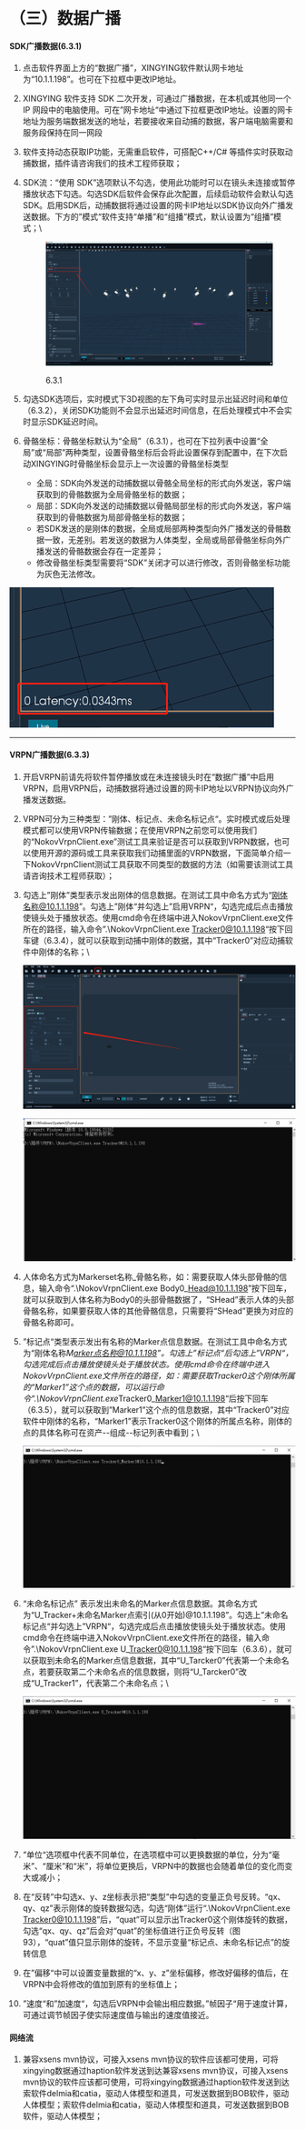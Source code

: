 # （三）数据广播

#### **SDK广播数据(6.3.1)**

1. 点击软件界面上方的“数据广播”，XINGYING软件默认网卡地址为“10.1.1.198”。也可在下拉框中更改IP地址。
2. XINGYING 软件支持 SDK 二次开发，可通过广播数据，在本机或其他同一个 IP 网段中的电脑使用。可在”网卡地址“中通过下拉框更改IP地址。设置的网卡地址为服务端数据发送的地址，若要接收来自动捕的数据，客户端电脑需要和服务段保持在同一网段
3. 软件支持动态获取IP功能，无需重启软件，可搭配C++/C# 等插件实时获取动捕数据，插件请咨询我们的技术工程师获取；
4.  SDK流：“使用 SDK”选项默认不勾选，使用此功能时可以在镜头未连接或暂停播放状态下勾选。勾选SDK后软件会保存此次配置，后续启动软件会默认勾选SDK。启用SDK后，动捕数据将通过设置的网卡IP地址以SDK协议向外广播发送数据。下方的”模式“软件支持“单播”和“组播”模式，默认设置为“组播”模式；\


    <figure><img src="../.gitbook/assets/image (375).png" alt=""><figcaption><p>6.3.1</p></figcaption></figure>
5. 勾选SDK选项后，实时模式下3D视图的左下角可实时显示出延迟时间和单位（6.3.2），关闭SDK功能则不会显示出延迟时间信息，在后处理模式中不会实时显示SDK延迟时间。
6. 骨骼坐标：骨骼坐标默认为“全局”（6.3.1），也可在下拉列表中设置“全局”或“局部”两种类型，设置骨骼坐标后会将此设置保存到配置中，在下次启动XINGYING时骨骼坐标会显示上一次设置的骨骼坐标类型
   * 全局：SDK向外发送的动捕数据以骨骼全局坐标的形式向外发送，客户端获取到的骨骼数据为全局骨骼坐标的数据；
   * 局部：SDK向外发送的动捕数据以骨骼局部坐标的形式向外发送，客户端获取到的骨骼数据为局部骨骼坐标的数据；
   * 若SDK发送的是刚体的数据，全局或局部两种类型向外广播发送的骨骼数据一致，无差别。若发送的数据为人体类型，全局或局部骨骼坐标向外广播发送的骨骼数据会存在一定差异；
   * 修改骨骼坐标类型需要将“SDK”关闭才可以进行修改，否则骨骼坐标功能为灰色无法修改。

![6.3.2](<../.gitbook/assets/5 (9).png>)



***

#### **VRPN广播数据(6.3.3)**

1. 开启VRPN前请先将软件暂停播放或在未连接镜头时在“数据广播”中启用VRPN，启用VRPN后，动捕数据将通过设置的网卡IP地址以VRPN协议向外广播发送数据。
2. VRPN可分为三种类型：”刚体、标记点、未命名标记点“。实时模式或后处理模式都可以使用VRPN传输数据；在使用VRPN之前您可以使用我们的“NokovVrpnClient.exe”测试工具来验证是否可以获取到VRPN数据，也可以使用开源的源码或工具来获取我们动捕里面的VRPN数据，下面简单介绍一下NokovVrpnClient测试工具获取不同类型的数据的方法（如需要该测试工具请咨询技术工程师获取）；
3.  勾选上”刚体”类型表示发出刚体的信息数据。在测试工具中命名方式为“刚体名称@10.1.1.198”。勾选上”刚体“并勾选上”启用VRPN“，勾选完成后点击播放使镜头处于播放状态。使用cmd命令在终端中进入NokovVrpnClient.exe文件所在的路径，输入命令”.\NokovVrpnClient.exe Tracker0@10.1.1.198“按下回车键（6.3.4），就可以获取到动捕中刚体的数据，其中“Tracker0”对应动捕软件中刚体的名称；\


    ![6.3.3](<../.gitbook/assets/6 (8).png>)

    ![6.3.4](<../.gitbook/assets/7 (6).png>)
4. 人体命名方式为Markerset名称\_骨骼名称，如：需要获取人体头部骨骼的信息，输入命令“.\NokovVrpnClient.exe Body0\_Head@10.1.1.198”按下回车，就可以获取到人体名称为Body0的头部骨骼数据了，“SHead”表示人体的头部骨骼名称，如果要获取人体的其他骨骼信息，只需要将“SHead”更换为对应的骨骼名称即可。
5.  ”标记点“类型表示发出有名称的Marker点信息数据。在测试工具中命名方式为“刚体名&#x79F0;_&#x4D;arker点名称@10.1.1.198”。勾选上”标记点“后勾选上”VRPN“，勾选完成后点击播放使镜头处于播放状态。使用cmd命令在终端中进入NokovVrpnClient.exe文件所在的路径，如：需要获取Tracker0这个刚体所属的“Marker1”这个点的数据，可以运行命令“.\NokovVrpnClient.ex&#x65;_&#x54;racker0\_Marker1@10.1.1.198“后按下回车（6.3.5），就可以获取到”Marker1”这个点的信息数据，其中“Tracker0”对应软件中刚体的名称，“Marker1”表示Tracker0这个刚体的所属点名称，刚体的点的具体名称可在资产--组成--标记列表中看到；\


    ![6.3.5](<../.gitbook/assets/8 (5).png>)
6.  “未命名标记点” 表示发出未命名的Marker点信息数据。其命名方式为“U\_Tracker+未命名Marker点索引(从0开始)@10.1.1.198”。勾选上”未命名标记点“并勾选上”VRPN“，勾选完成后点击播放使镜头处于播放状态。使用cmd命令在终端中进入NokovVrpnClient.exe文件所在的路径，输入命令”.\NokovVrpnClient.exe U\_Tracker0@10.1.1.198“按下回车（6.3.6），就可以获取到未命名的Marker点信息数据，其中“U\_Tarcker0”代表第一个未命名点，若要获取第二个未命名点的信息数据，则将“U\_Tarcker0”改成“U\_Tracker1”，代表第二个未命名点；\


    ![6.3.6](<../.gitbook/assets/9 (3).png>)
7. ”单位“选项框中代表不同单位，在选项框中可以更换数据的单位，分为“毫米”、“厘米”和“米”，将单位更换后，VRPN中的数据也会随着单位的变化而变大或减小；
8. 在“反转”中勾选x、y、z坐标表示把“类型”中勾选的变量正负号反转。“qx、qy、qz”表示刚体的旋转数据勾选，勾选“刚体”运行“.\NokovVrpnClient.exe Tracker0@10.1.1.198”后，“quat”可以显示出Tracker0这个刚体旋转的数据，勾选“qx、qy、qz”后会对“quat”的坐标值进行正负号反转（图 93），“quat”值只显示刚体的旋转，不显示变量“标记点、未命名标记点”的旋转信息
9. 在”偏移“中可以设置变量数据的“x、y、z”坐标偏移，修改好偏移的值后，在VRPN中会将修改的值加到原有的坐标值上；
10. ”速度“和”加速度“，勾选后VRPN中会输出相应数据。”帧因子“用于速度计算，可通过调节帧因子使实际速度值与输出的速度值接近。

#### 网络流

1. 兼容xsens mvn协议，可接入xsens mvn协议的软件应该都可使用，可将xingying数据通过haption软件发送到达兼容xsens mvn协议，可接入xsens mvn协议的软件应该都可使用，可将xingying数据通过haption软件发送到达索软件delmia和catia，驱动人体模型和道具，可发送数据到BOB软件，驱动人体模型；索软件delmia和catia，驱动人体模型和道具，可发送数据到BOB软件，驱动人体模型；
